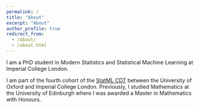 ```yaml
---
permalink: /
title: "About"
excerpt: "About"
author_profile: true
redirect_from: 
  - /about/
  - /about.html
---
```


I am a PhD student in Modern Statistics and Statistical Machine Learning at Imperial College London. 

I am part of the fourth cohort of the [StatML CDT](https://statml.io/) between the University of Oxford and Imperial College London. Previously, I studied Mathematics at the University of Edinburgh where I was awarded a Master in Mathematics with Honours.
